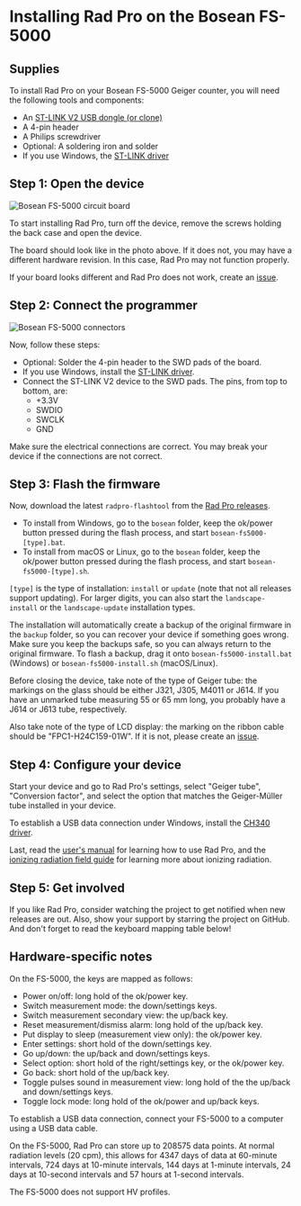 # Installing Rad Pro on the Bosean FS-5000

## Supplies

To install Rad Pro on your Bosean FS-5000 Geiger counter, you will need the following tools and components:

* An [ST-LINK V2 USB dongle (or clone)](https://www.amazon.com/s?k=st-link+v2)
* A 4-pin header
* A Philips screwdriver
* Optional: A soldering iron and solder
* If you use Windows, the [ST-LINK driver](https://www.st.com/en/development-tools/stsw-link009.html)

## Step 1: Open the device

![Bosean FS-5000 circuit board](img/fs5000-board.jpg)

To start installing Rad Pro, turn off the device, remove the screws holding the back case and open the device.

The board should look like in the photo above. If it does not, you may have a different hardware revision. In this case, Rad Pro may not function properly.

If your board looks different and Rad Pro does not work, create an [issue](https://github.com/Gissio/radpro/issues).

## Step 2: Connect the programmer

![Bosean FS-5000 connectors](img/fs5000-swd.jpg)

Now, follow these steps:

* Optional: Solder the 4-pin header to the SWD pads of the board.
* If you use Windows, install the [ST-LINK driver](https://www.st.com/en/development-tools/stsw-link009.html).
* Connect the ST-LINK V2 device to the SWD pads. The pins, from top to bottom, are:
  * +3.3V
  * SWDIO
  * SWCLK
  * GND

Make sure the electrical connections are correct. You may break your device if the connections are not correct.

## Step 3: Flash the firmware

Now, download the latest `radpro-flashtool` from the [Rad Pro releases](https://github.com/Gissio/radpro/releases).

* To install from Windows, go to the `bosean` folder, keep the ok/power button pressed during the flash process, and start `bosean-fs5000-[type].bat`.
* To install from macOS or Linux, go to the `bosean` folder, keep the ok/power button pressed during the flash process, and start `bosean-fs5000-[type].sh`.

`[type]` is the type of installation: `install` or `update` (note that not all releases support updating). For larger digits, you can also start the `landscape-install` or the `landscape-update` installation types.

The installation will automatically create a backup of the original firmware in the `backup` folder, so you can recover your device if something goes wrong. Make sure you keep the backups safe, so you can always return to the original firmware. To flash a backup, drag it onto `bosean-fs5000-install.bat` (Windows) or `bosean-fs5000-install.sh` (macOS/Linux).

Before closing the device, take note of the type of Geiger tube: the markings on the glass should be either J321, J305, M4011 or J614. If you have an unmarked tube measuring 55 or 65 mm long, you probably have a J614 or J613 tube, respectively.

Also take note of the type of LCD display: the marking on the ribbon cable should be "FPC1-H24C159-01W". If it is not, please create an [issue](https://github.com/Gissio/radpro/issues).

## Step 4: Configure your device

Start your device and go to Rad Pro's settings, select "Geiger tube", "Conversion factor", and select the option that matches the Geiger-Müller tube installed in your device.

To establish a USB data connection under Windows, install the [CH340 driver](https://www.catalog.update.microsoft.com/Search.aspx?q=USB%5CVID_1A86%26PID_7523).

Last, read the [user's manual](../../manual.md) for learning how to use Rad Pro, and the [ionizing radiation field guide](../../field-guide.md) for learning more about ionizing radiation.

## Step 5: Get involved

If you like Rad Pro, consider watching the project to get notified when new releases are out. Also, show your support by starring the project on GitHub. And don't forget to read the keyboard mapping table below!

## Hardware-specific notes

On the FS-5000, the keys are mapped as follows:

  * Power on/off: long hold of the ok/power key.
  * Switch measurement mode: the down/settings keys.
  * Switch measurement secondary view: the up/back key.
  * Reset measurement/dismiss alarm: long hold of the up/back key.
  * Put display to sleep (measurement view only): the ok/power key.
  * Enter settings: short hold of the down/settings key.
  * Go up/down: the up/back and down/settings keys.
  * Select option: short hold of the right/settings key, or the ok/power key.
  * Go back: short hold of the up/back key.
  * Toggle pulses sound in measurement view: long hold of the the up/back and down/settings keys.
  * Toggle lock mode: long hold of the ok/power and up/back keys.

To establish a USB data connection, connect your FS-5000 to a computer using a USB data cable.

<!-- Calculated as follows:

* With 1-byte differential values: [103 pages * (1 timestamp entry/page [16 bytes] + 2024 differential entries/page [1 byte each]) + page full indicator (2 bytes)] = 208575 entries
* With 2-byte differential values: [103 pages * (1 timestamp entry/page [16 bytes] + 1012 differential entries/page [2 byte each])] = 104339 entries

* 60-minute and 10-minute intervals require 2-byte differential values.
* 1-minute intervals and less require 1-byte differential values.

 -->

On the FS-5000, Rad Pro can store up to 208575 data points. At normal radiation levels (20 cpm), this allows for 4347 days of data at 60-minute intervals, 724 days at 10-minute intervals, 144 days at 1-minute intervals, 24 days at 10-second intervals and 57 hours at 1-second intervals.

The FS-5000 does not support HV profiles.

